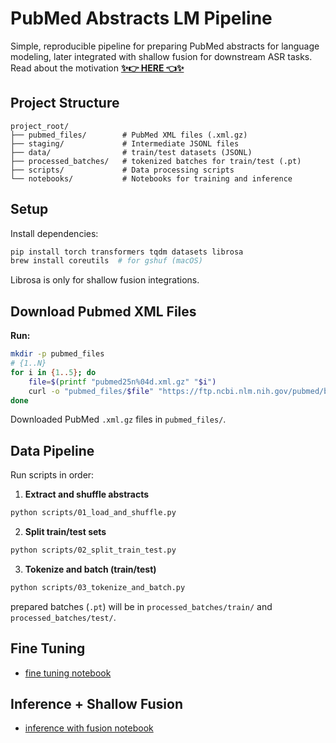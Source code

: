 # PubMed Abstracts LM Pipeline

Simple, reproducible pipeline for preparing PubMed abstracts for language modeling, later integrated with shallow fusion for downstream ASR tasks.  
Read about the motivation [**✨👉 HERE 👈✨**](ARTICLE.md)

## Project Structure

```
project_root/
├── pubmed_files/        # PubMed XML files (.xml.gz)
├── staging/             # Intermediate JSONL files
├── data/                # train/test datasets (JSONL)
├── processed_batches/   # tokenized batches for train/test (.pt)
├── scripts/             # Data processing scripts
└── notebooks/           # Notebooks for training and inference
```

## Setup

Install dependencies:

```bash
pip install torch transformers tqdm datasets librosa
brew install coreutils  # for gshuf (macOS)
```
Librosa is only for shallow fusion integrations. 

## Download Pubmed XML Files
**Run:**
```zsh
mkdir -p pubmed_files
# {1..N}
for i in {1..5}; do
    file=$(printf "pubmed25n%04d.xml.gz" "$i")
    curl -o "pubmed_files/$file" "https://ftp.ncbi.nlm.nih.gov/pubmed/baseline/$file"
done
```
Downloaded PubMed `.xml.gz` files in `pubmed_files/`.
## Data Pipeline

Run scripts in order:

1. **Extract and shuffle abstracts**

```bash
python scripts/01_load_and_shuffle.py
```

2. **Split train/test sets**

```bash
python scripts/02_split_train_test.py
```

3. **Tokenize and batch (train/test)**

```bash
python scripts/03_tokenize_and_batch.py
```

prepared batches (`.pt`) will be in `processed_batches/train/` and `processed_batches/test/`.

## Fine Tuning

- [fine tuning notebook](notebooks/train_model.ipynb)

## Inference + Shallow Fusion
- [inference with fusion notebook](notebooks/train_model.ipynb)
